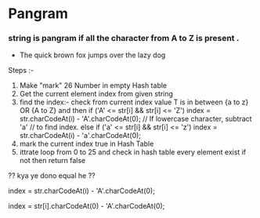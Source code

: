 # Pangram 

### string is pangram if all the character from A to Z is present . 

* The quick brown fox jumps over the lazy dog

Steps :-
1. Make "mark" 26 Number in empty Hash table 
2. Get the current element index from given string 
3. find the index:- check from current index value T is in between {a to z} OR {A to Z} and then 
   if ('A' <= str[i] && str[i] <= 'Z')
            index = str.charCodeAt(i) - 'A'.charCodeAt(0);
    // If lowercase character, subtract 'a'
    // to find index.
    else if ('a' <= str[i] && str[i] <= 'z')
            index = str.charCodeAt(i) - 'a'.charCodeAt(0);
4. mark the current index true in Hash Table 
5. ittrate loop from 0 to 25 and check in hash table every element exist if not then return false 



?? kya ye dono equal he ??

index = str.charCodeAt(i) - 'A'.charCodeAt(0);

index = str[i].charCodeAt(0) - 'A'.charCodeAt(0);
